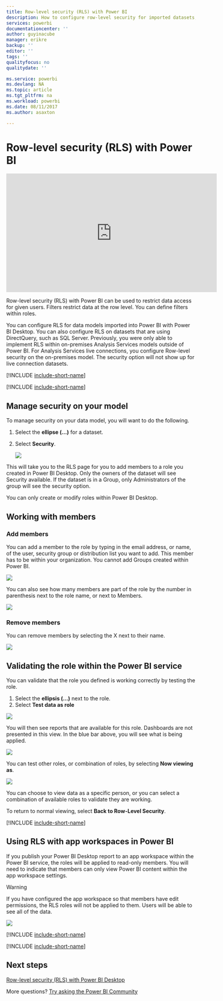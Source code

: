 ```yaml
---
title: Row-level security (RLS) with Power BI
description: How to configure row-level security for imported datasets, and DirectQuery, within the Power BI service.
services: powerbi
documentationcenter: ''
author: guyinacube
manager: erikre
backup: ''
editor: ''
tags: ''
qualityfocus: no
qualitydate: ''

ms.service: powerbi
ms.devlang: NA
ms.topic: article
ms.tgt_pltfrm: na
ms.workload: powerbi
ms.date: 08/11/2017
ms.author: asaxton

---
```

# Row-level security (RLS) with Power BI
<iframe width="560" height="315" src="https://www.youtube.com/embed/67fK0GoVQ80?showinfo=0" frameborder="0" allowfullscreen></iframe>

Row-level security (RLS) with Power BI can be used to restrict data access for given users. Filters restrict data at the row level. You can define filters within roles.

You can configure RLS for data models imported into Power BI with Power BI Desktop. You can also configure RLS on datasets that are using DirectQuery, such as SQL Server. Previously, you were only able to implement RLS within on-premises Analysis Services models outside of Power BI. For Analysis Services live connections, you configure Row-level security on the on-premises model. The security option will not show up for live connection datasets.

[!INCLUDE [include-short-name](../includes/rls-desktop-define-roles.md)]

[!INCLUDE [include-short-name](../includes/rls-desktop-view-as-roles.md)]

## Manage security on your model
To manage security on your data model, you will want to do the following.

1. Select the **ellipse (…)** for a dataset.
2. Select **Security**.
   
   ![](media/powerbi-admin-rls/rls-security.png)

This will take you to the RLS page for you to add members to a role you created in Power BI Desktop. Only the owners of the dataset will see Security available. If the dataset is in a Group, only Administrators of the group will see the security option. 

You can only create or modify roles within Power BI Desktop.

## Working with members
### Add members
You can add a member to the role by typing in the email address, or name, of the user, security group or distribution list you want to add. This member has to be within your organization. You cannot add Groups created within Power BI.

![](media/powerbi-admin-rls/rls-add-member.png)

You can also see how many members are part of the role by the number in parenthesis next to the role name, or next to Members.

![](media/powerbi-admin-rls/rls-member-count.png)

### Remove members
You can remove members by selecting the X next to their name. 

![](media/powerbi-admin-rls/rls-remove-member.png)

## Validating the role within the Power BI service
You can validate that the role you defined is working correctly by testing the role. 

1. Select the **ellipsis (...)** next to the role.
2. Select **Test data as role**

![](media/powerbi-admin-rls/rls-test-role.png)

You will then see reports that are available for this role. Dashboards are not presented in this view. In the blue bar above, you will see what is being applied.

![](media/powerbi-admin-rls/rls-test-role2.png)

You can test other roles, or combination of roles, by selecting **Now viewing as**.

![](media/powerbi-admin-rls/rls-test-role3.png)

You can choose to view data as a specific person, or you can select a combination of available roles to validate they are working. 

To return to normal viewing, select **Back to Row-Level Security**.

[!INCLUDE [include-short-name](../includes/rls-usernames.md)]

## Using RLS with app workspaces in Power BI
If you publish your Power BI Desktop report to an app workspace within the Power BI service, the roles will be applied to read-only members. You will need to indicate that members can only view Power BI content within the app workspace settings.

> [!WARNING]
> If you have configured the app workspace so that members have edit permissions, the RLS roles will not be applied to them. Users will be able to see all of the data.
> 
> 

![](media/powerbi-admin-rls/rls-group-settings.png)

[!INCLUDE [include-short-name](../includes/rls-limitations.md)]

[!INCLUDE [include-short-name](../includes/rls-faq.md)]

## Next steps
[Row-level security (RLS) with Power BI Desktop](powerbi-desktop-rls.md)  

More questions? [Try asking the Power BI Community](http://community.powerbi.com/)

